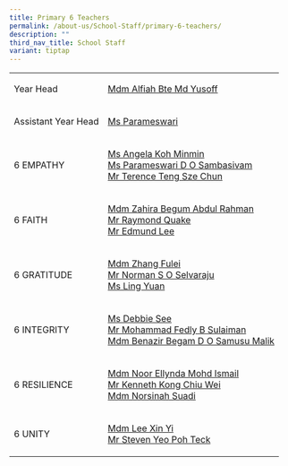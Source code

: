 ```yaml
---
title: Primary 6 Teachers
permalink: /about-us/School-Staff/primary-6-teachers/
description: ""
third_nav_title: School Staff
variant: tiptap
---
```

<table style="minWidth: 50px">
<colgroup>
<col>
<col>
</colgroup>
<tbody>
<tr>
<td rowspan="1" colspan="1">
<p>Year Head</p>
</td>
<td rowspan="1" colspan="1">
<p><a href="mailto:alfiah_md_yusoff@moe.edu.sg" rel="noopener noreferrer nofollow" target="_blank">Mdm Alfiah&nbsp;Bte Md Yusoff</a>
</p>
</td>
</tr>
<tr>
<td rowspan="1" colspan="1">
<p>Assistant Year Head</p>
</td>
<td rowspan="1" colspan="1">
<p><a href="mailto:parameswari_s_sambasivam@moe.edu.sg" rel="noopener noreferrer nofollow" target="_blank">Ms&nbsp;Parameswari</a>
</p>
</td>
</tr>
<tr>
<td rowspan="1" colspan="1">
<p>6 EMPATHY</p>
</td>
<td rowspan="1" colspan="1">
<p><a href="mailto:koh_minmin_angela@moe.edu.sg" rel="noopener noreferrer nofollow" target="_blank">Ms Angela Koh Minmin</a> 
<br><a href="mailto:parameswari_s_sambasivam@moe.edu.sg" rel="noopener noreferrer nofollow" target="_blank">Ms Parameswari D O Sambasivam</a> 
<br><a href="mailto:teng_sze_chun_terence@moe.edu.sg" rel="noopener noreferrer nofollow" target="_blank">Mr Terence Teng Sze Chun</a>
</p>
</td>
</tr>
<tr>
<td rowspan="1" colspan="1">
<p>6 FAITH</p>
</td>
<td rowspan="1" colspan="1">
<p><a href="mailto:zahira_begum_abdul_rahman@moe.edu.sg" rel="noopener noreferrer nofollow" target="_blank">Mdm Zahira Begum Abdul Rahman</a> 
<br><a href="mailto:quake_kheok_meng_raymond@moe.edu.sg" rel="noopener noreferrer nofollow" target="_blank">Mr Raymond  Quake</a> 
<br><a href="mailto:lee_jianfeng_edmund@moe.edu.sg" rel="noopener noreferrer nofollow" target="_blank">Mr Edmund Lee</a>
</p>
</td>
</tr>
<tr>
<td rowspan="1" colspan="1">
<p>6 GRATITUDE</p>
</td>
<td rowspan="1" colspan="1">
<p><a href="mailto:zhang_fulei@moe.edu.sg" rel="noopener noreferrer nofollow" target="_blank">Mdm Zhang Fulei</a> 
<br><a href="mailto:norman_selvaraju@moe.edu.sg" rel="noopener noreferrer nofollow" target="_blank">Mr Norman S O Selvaraju</a> 
<br><a href="mailto:ling_yuan@moe.edu.sg" rel="noopener noreferrer nofollow" target="_blank">Ms Ling Yuan</a>&nbsp;</p>
</td>
</tr>
<tr>
<td rowspan="1" colspan="1">
<p>6 INTEGRITY</p>
</td>
<td rowspan="1" colspan="1">
<p><a href="mailto:see_seow_ping_debbie@moe.edu.sg" rel="noopener noreferrer nofollow" target="_blank">Ms Debbie See</a> 
<br><a href="mailto:Mohammad_Fedly_B_Sulaiman@moe.edu.sg" rel="noopener noreferrer nofollow" target="_blank">Mr Mohammad Fedly B Sulaiman</a> 
<br><a href="mailto:benazir_begam_samusu_malik@moe.edu.sg" rel="noopener noreferrer nofollow" target="_blank">Mdm Benazir Begam D O Samusu Malik</a>
</p>
</td>
</tr>
<tr>
<td rowspan="1" colspan="1">
<p>6 RESILIENCE</p>
</td>
<td rowspan="1" colspan="1">
<p><a href="mailto:noor_ellynda_mohd_ismail@moe.edu.sg" rel="noopener noreferrer nofollow" target="_blank">Mdm Noor Ellynda Mohd Ismail</a> 
<br><a href="mailto:Kong_Chiu_Wei_Kenneth@moe.edu.sg" rel="noopener noreferrer nofollow" target="_blank">Mr Kenneth Kong Chiu Wei</a> 
<br><a href="mailto:norsinah_suadi@moe.edu.sg" rel="noopener noreferrer nofollow" target="_blank">Mdm Norsinah Suadi</a>
</p>
</td>
</tr>
<tr>
<td rowspan="1" colspan="1">
<p>6 UNITY</p>
</td>
<td rowspan="1" colspan="1">
<p><a href="mailto:lee_xin_yi@moe.edu.sg" rel="noopener noreferrer nofollow" target="_blank">Mdm Lee Xin Yi</a> 
<br><a href="mailto:yeo_poh_teck@moe.edu.sg" rel="noopener noreferrer nofollow" target="_blank">Mr Steven Yeo Poh Teck</a> 
</p>
</td>
</tr>
</tbody>
</table>
<p></p>